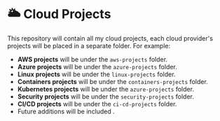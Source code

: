 # 🌥️ Cloud Projects

This repository will contain all my cloud projects, each cloud provider's projects will be placed in a separate folder. For example:

- **AWS projects** will be under the `aws-projects` folder.
- **Azure projects** will be under the `azure-projects` folder.
- **Linux projects** will be under the `linux-projects` folder.
- **Containers projects** will be under the `containers-projects` folder.
- **Kubernetes projects** will be under the `azure-projects` folder.
- **Security projects** will be under the `security-projects` folder.
- **CI/CD projects** will be under the `ci-cd-projects` folder.
- Future additions will be included .
